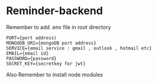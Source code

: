 # Reminder-backend

Remember to add .env file in root directory

```
PORT={port address)
MONGODB_URI={mongoDB port address}
SERVICE={email service : gmail , outlook , hotmail etc}
EMAIL={email id}
PASSWORD={password}
SECRET_KEY={secretkey for jwt}
```

Also Remember to install node modules
